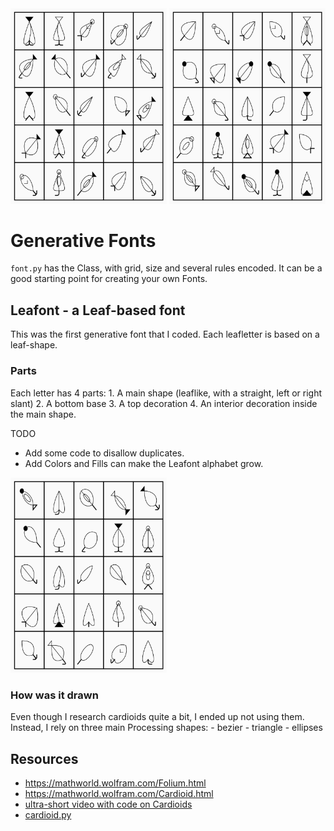 <img src="images/screenshot1131.png" width="250">
<img src="images/screenshot1625.png" width="250">

# Generative Fonts

`font.py` has the Class, with grid, size and several rules encoded. It can be a good starting point for creating your own Fonts.

## Leafont - a Leaf-based font

This was the first generative font that I coded. Each leafletter is based on a leaf-shape. 

### Parts
Each letter has 4 parts:
    1. A main shape (leaflike, with a straight, left or right slant)
    2. A bottom base
    3. A top decoration
    4. An interior decoration inside the main shape.

TODO
- Add some code to disallow duplicates.
- Add Colors and Fills can make the Leafont alphabet grow.


<img src="images/leafont1.gif" width="250">

### How was it drawn

Even though I research cardioids quite a bit, I ended up not using them.
Instead, I rely on three main Processing shapes: 
    - bezier
    - triangle
    - ellipses


## Resources

- https://mathworld.wolfram.com/Folium.html
- https://mathworld.wolfram.com/Cardioid.html
- [ultra-short video with code on Cardioids](https://www.youtube.com/watch?v=2hETmClAGnA)
- [cardioid.py](cardioid.py)